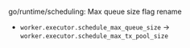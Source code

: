 go/runtime/scheduling: Max queue size flag rename

- `worker.executor.schedule_max_queue_size` ->
`worker.executor.schedule_max_tx_pool_size`
